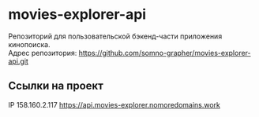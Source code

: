 # movies-explorer-api

Репозиторий для пользовательской бэкенд-части приложения кинопоиска.  
Адрес репозитория: https://github.com/somno-grapher/movies-explorer-api.git

## Ссылки на проект

IP 158.160.2.117
https://api.movies-explorer.nomoredomains.work
